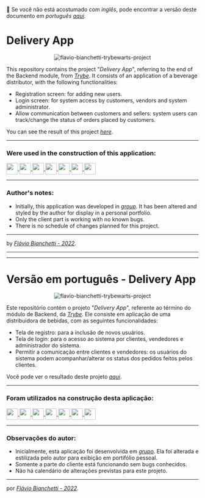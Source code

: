 :rotating_light: Se você não está acostumado com _inglês_, pode encontrar a versão deste documento em _português_ _[aqui](#versão-em-português---blockchain---frontend)_.
# Delivery App

<div align="center">

![flavio-bianchetti-trybewarts-project](https://docs.google.com/uc?id=15YwysTul8JFDLE-N6wiHcDvJs4ekXeq4)
</div>


This repository contains the project "_Delivery App_", referring to the end of the Backend module, from _[Trybe](https://betrybe.com/)_. It consists of an application of a beverage distributor, with the following functionalities:

- Registration screen: for adding new users.
- Login screen: for system access by customers, vendors and system administrator.
- Allow communication between customers and sellers: system users can track/change the status of orders placed by customers.

You can see the result of this project _[here](https://delivery-app-555.herokuapp.com/login)_.

---
### Were used in the construction of this application:

<section>
<a
    href="https://pt-br.reactjs.org/docs/getting-started.html"
    target="_blank">
    <img
      align="center"
      height="30"
      src="https://img.shields.io/badge/React-563D7C?style=for-the-badge&logo=react&logoColor=61DAFB"
    />
  </a>
  <a href="https://developer.mozilla.org/en-US/docs/Web/JavaScript" target="_blank">
    <img
      align="center"
      height="30"
      src="https://img.shields.io/badge/JavaScript-F7DF1E?style=for-the-badge&logo=javascript&logoColor=black"
      target="_blank"
    />
  </a>
  <a
    href="https://mui.com/pt/"
    target="_blank">
    <img
      align="center"
      height="30"
      src="https://img.shields.io/badge/MUI-2D8CFF?style=for-the-badge&logo=mui&logoColor=white"
    />
  </a>
  <a href="https://sequelize.org/" target="_blank">
    <img
      align="center"
      height="30"
      src="https://img.shields.io/badge/Sequelize-915f91?style=for-the-badge&logo=sequelize&logoColor=white"
      target="_blank"
    />
  </a>
  <a href="https://www.mysql.com/" target="_blank">
    <img
      align="center"
      height="30"
      src="https://img.shields.io/badge/MySQL-02569B?style=for-the-badge&logo=mysql&logoColor=white"
      target="_blank"
    />
  </a>
  <a href="https://docs.docker.com/" target="_blank">
    <img
      align="center"
      height="30"
      src="https://img.shields.io/badge/Docker-018bff?style=for-the-badge&logo=docker&logoColor=white"
      target="_blank"
    />
  </a>
  <a href="https://devcenter.heroku.com/categories/reference" target="_blank">
    <img
      align="center"
      height="30"
      src="https://img.shields.io/badge/Heroku-663399?style=for-the-badge&logo=heroku&logoColor=white"
      target="_blank"
    />
  </a>
</section>

---

### Author's notes:

- Initially, this application was developed in _[group](https://github.com/tryber/sd-015-b-project-delivery-app/pull/59)_. It has been altered and styled by the author for display in a personal portfolio.
- Only the client part is working with no known bugs.
- There is no schedule of changes planned for this project.


---

by _[Flávio Bianchetti - 2022](https://github.com/flavio-bianchetti)_.


---
---

# Versão em português - Delivery App

<div align="center">

![flavio-bianchetti-trybewarts-project](https://docs.google.com/uc?id=15YwysTul8JFDLE-N6wiHcDvJs4ekXeq4)
</div>

Este repositório contém o projeto "_Delivery App_", referente ao término do módulo de Backend, da _[Trybe](https://betrybe.com/)_. Ele consiste em aplicação de uma distribuidora de bebidas, com as seguintes funcionalidades:

- Tela de registro: para a inclusão de novos usuários.
- Tela de login: para o acesso ao sistema por clientes, vendedores e administrador do sistema.
- Permitir a comunicação entre clientes e vendedores: os usuários do sistema podem acompanhar/alterar os status dos pedidos feitos pelos clientes.

Você pode ver o resultado deste projeto _[aqui](https://delivery-app-555.herokuapp.com/login)_.

---
### Foram utilizados na construção desta aplicação:

<section>
<a
    href="https://pt-br.reactjs.org/docs/getting-started.html"
    target="_blank">
    <img
      align="center"
      height="30"
      src="https://img.shields.io/badge/React-563D7C?style=for-the-badge&logo=react&logoColor=61DAFB"
    />
  </a>
  <a href="https://developer.mozilla.org/en-US/docs/Web/JavaScript" target="_blank">
    <img
      align="center"
      height="30"
      src="https://img.shields.io/badge/JavaScript-F7DF1E?style=for-the-badge&logo=javascript&logoColor=black"
      target="_blank"
    />
  </a>
  <a
    href="https://mui.com/pt/"
    target="_blank">
    <img
      align="center"
      height="30"
      src="https://img.shields.io/badge/MUI-2D8CFF?style=for-the-badge&logo=mui&logoColor=white"
    />
  </a>
  <a href="https://sequelize.org/" target="_blank">
    <img
      align="center"
      height="30"
      src="https://img.shields.io/badge/Sequelize-915f91?style=for-the-badge&logo=sequelize&logoColor=white"
      target="_blank"
    />
  </a>
  <a href="https://www.mysql.com/" target="_blank">
    <img
      align="center"
      height="30"
      src="https://img.shields.io/badge/MySQL-02569B?style=for-the-badge&logo=mysql&logoColor=white"
      target="_blank"
    />
  </a>
  <a href="https://docs.docker.com/" target="_blank">
    <img
      align="center"
      height="30"
      src="https://img.shields.io/badge/Docker-018bff?style=for-the-badge&logo=docker&logoColor=white"
      target="_blank"
    />
  </a>
  <a href="https://devcenter.heroku.com/categories/reference" target="_blank">
    <img
      align="center"
      height="30"
      src="https://img.shields.io/badge/Heroku-663399?style=for-the-badge&logo=heroku&logoColor=white"
      target="_blank"
    />
  </a>
</section>

---

### Observações do autor:

- Inicialmente, esta aplicação foi desenvolvida em _[grupo](https://github.com/tryber/sd-015-b-project-delivery-app/pull/59)_. Ela foi alterada e estilizada pelo autor para exibição em portifólio pessoal.
- Somente a parte do cliente está funcionando sem bugs conhecidos.
- Não há calendário de alterações previstas para este projeto.

---

por _[Flávio Bianchetti - 2022](https://github.com/flavio-bianchetti)_.